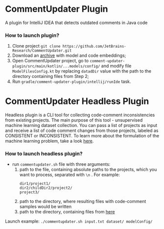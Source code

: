 # CommentUpdater Plugin
A plugin for IntelliJ IDEA that detects outdated comments in Java code

### How to launch plugin?
1. Clone project `git clone https://github.com/JetBrains-Research/CommentUpdater.git`
2. Download an [archive](https://drive.google.com/drive/folders/1E4XOJHfEWOlHXBPxPu3_bkKfuU4G_N49?usp=sharing) with model and code embeddings;
3. Open CommentUpdater project, go to `comment-updater-plugin/src/main/kotlin/...models/config/` and modify file `ModelFilesConfig.kt` by replacing `datadDir` value with the path to the directory containing files from Step 2;
4. Run `gradle/comment-updater-plugin/intellij/runIde` task.


# CommentUpdater Headless Plugin 

Headless plugin is a CLI tool for collecting code-comment inconsistencies from existing projects. The main purpose of this tool - 
unsupervised machine learning dataset collection. You can pass a list of projects as input and receive a list of code comment changes
from those projects, labeled as CONSISTENT or INCONSISTENT. To learn more about the formulation of the machine learning problem,
take a look [here](https://github.com/JetBrains-Research/comment-updating/wiki/Papers-summary).

### How to launch headless plugin?
- run `commentupdater.sh` file with three arguments: 
  1. path to the file, containing absolute paths to the projects, which you want to process, separated with `\n` . For example: 
     ```
     dir1/project1/
     dir2/childDir2/project2/
     project3/
     ```
  2. path to the directory, where resulting files with code-comment samples would be written
  3. path to the directory, containing files from [here](https://drive.google.com/drive/folders/1E4XOJHfEWOlHXBPxPu3_bkKfuU4G_N49?usp=sharing)
  
Launch example:
`./commentupdater.sh input.txt dataset/ modelConfig/`